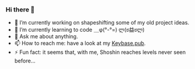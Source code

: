 ### Hi there 👋

<!--
**jpleboeuf/jpleboeuf** is a ✨ _special_ ✨ repository because its `README.md` (this file) appears on your GitHub profile.

Here are some ideas to get you started:

- 🔭 I’m currently working on ...
- 🌱 I’m currently learning ...
- 👯 I’m looking to collaborate on ...
- 🤔 I’m looking for help with ...
- 💬 Ask me about ...
- 📫 How to reach me: ...
- 😄 Pronouns: ...
- ⚡ Fun fact: ...
-->

- 🔭 I’m currently working on shapeshifting some of my old project ideas.
- 🌱 I’m currently learning to code ＿φ(°-°=) ლ(ಠ益ಠლ)
- 💬 Ask me about anything.
- 📫 How to reach me: have a look at my [Keybase.pub](https://jpleboeuf.keybase.pub/).
- ⚡ Fun fact: it seems that, with me, Shoshin reaches levels never seen before…
